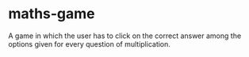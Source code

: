 # maths-game
A game in which the user has to click on the correct answer among the options given for every question of multiplication.
